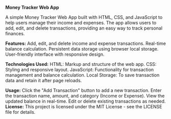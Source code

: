 **Money Tracker Web App**


A simple Money Tracker Web App built with HTML, CSS, and JavaScript to help users manage their income and expenses. The app allows users to add, edit, and delete transactions, providing an easy way to track personal finances.

**Features:**
Add, edit, and delete income and expense transactions.
Real-time balance calculation.
Persistent data storage using browser local storage.
User-friendly interface with responsive design.

**Technologies Used:**
HTML: Markup and structure of the web app.
CSS: Styling and responsive layout.
JavaScript: Functionality for transaction management and balance calculation.
Local Storage: To save transaction data and retain it after page reloads.

**Usage:**
Click the "Add Transaction" button to add a new transaction.
Enter the transaction name, amount, and category (Income or Expense).
View the updated balance in real-time.
Edit or delete existing transactions as needed.
**License:**
This project is licensed under the MIT License - see the LICENSE file for details.
